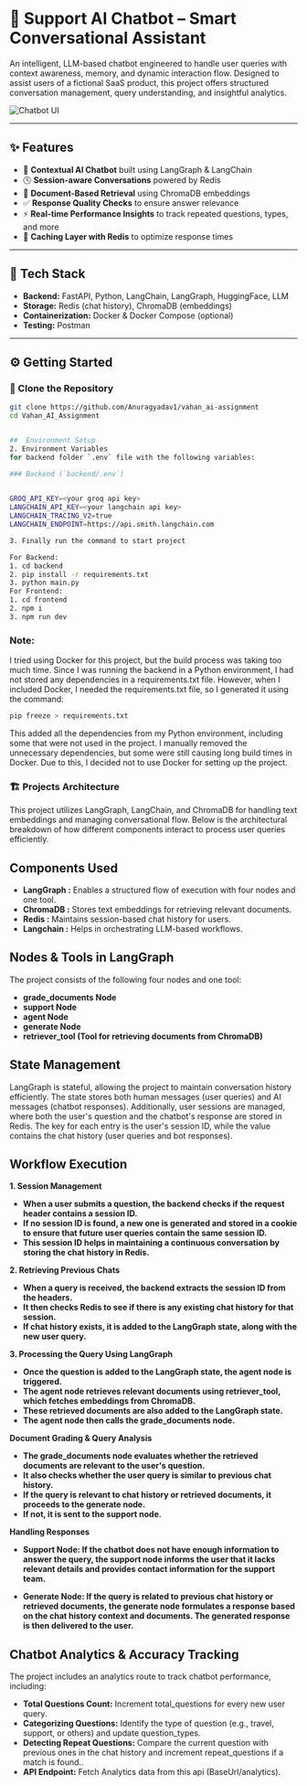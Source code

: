# 🤖 Support AI Chatbot – Smart Conversational Assistant

An intelligent, LLM-based chatbot engineered to handle user queries with context awareness, memory, and dynamic interaction flow. Designed to assist users of a fictional SaaS product, this project offers structured conversation management, query understanding, and insightful analytics.

![Chatbot UI](https://github.com/user-attachments/assets/0013de1f-8904-4b84-80cd-7cd63a948286)

---

## ✨ Features

- 🧠 **Contextual AI Chatbot** built using LangGraph & LangChain  
- 🕓 **Session-aware Conversations** powered by Redis   
- 📂 **Document-Based Retrieval** using ChromaDB embeddings  
- ✅ **Response Quality Checks** to ensure answer relevance  
- ⚡ **Real-time Performance Insights** to track repeated questions, types, and more  
- 🚀 **Caching Layer with Redis** to optimize response times

---

## 🧰 Tech Stack

- **Backend:** FastAPI, Python, LangChain, LangGraph, HuggingFace, LLM  
- **Storage:** Redis (chat history), ChromaDB (embeddings)  
- **Containerization:** Docker & Docker Compose (optional)  
- **Testing:** Postman  

---

## ⚙️ Getting Started

### 🔄 Clone the Repository

```bash
git clone https://github.com/Anuragyadav1/vahan_ai-assignment
cd Vahan_AI_Assignment


##  Environment Setup
2. Environment Variables 
for backend folder `.env` file with the following variables:  

### Backend (`backend/.env`)
 

GROQ_API_KEY=<your groq api key>
LANGCHAIN_API_KEY=<your langchain api key>
LANGCHAIN_TRACING_V2=true
LANGCHAIN_ENDPOINT=https://api.smith.langchain.com

3. Finally run the command to start project

For Backend:
1. cd backend
2. pip install -r requirements.txt
3. python main.py
For Frontend:
1. cd frontend
2. npm i
3. npm run dev

```
### **Note:** 
I tried using Docker for this project, but the build process was taking too much time. Since I was running the backend in a Python environment, I had not stored any dependencies in a requirements.txt file. However, when I included Docker, I needed the requirements.txt file, so I generated it using the command: 
```sh
pip freeze > requirements.txt
```
This added all the dependencies from my Python environment, including some that were not used in the project. I manually removed the unnecessary dependencies, but some were still causing long build times in Docker.
Due to this, I decided not to use Docker for setting up the project.
### **🏗 Projects Architecture**
This project utilizes LangGraph, LangChain, and ChromaDB for handling text embeddings and managing conversational flow. Below is the architectural breakdown of how different components interact to process user queries efficiently.
## Components Used
-  **LangGraph :** Enables a structured flow of execution with four nodes and one tool.  
-  **ChromaDB :**  Stores text embeddings for retrieving relevant documents. 
-  **Redis :** Maintains session-based chat history for users. 
-  **Langchain :** Helps in orchestrating LLM-based workflows.

## Nodes & Tools in LangGraph
The project consists of the following four nodes and one tool:
- **grade_documents Node**
- **support Node**
- **agent Node**
- **generate Node**
- **retriever_tool (Tool for retrieving documents from ChromaDB)**
 ## State Management
 LangGraph is stateful, allowing the project to maintain conversation history efficiently. The state stores both human messages (user queries) and AI messages (chatbot responses).
Additionally, user sessions are managed, where both the user's question and the chatbot's response are stored in Redis. The key for each entry is the user's session ID, while the value contains the chat history (user queries and bot responses).
## Workflow Execution
**1. Session Management**

- **When a user submits a question, the backend checks if the request header contains a session ID.**
- **If no session ID is found, a new one is generated and stored in a cookie to ensure that future user queries contain the same session ID.**
- **This session ID helps in maintaining a continuous conversation by storing the chat history in Redis.**

**2. Retrieving Previous Chats**
- **When a query is received, the backend extracts the session ID from the headers.**
- **It then checks Redis to see if there is any existing chat history for that session.**
- **If chat history exists, it is added to the LangGraph state, along with the new user query.**

**3. Processing the Query Using LangGraph**
- **Once the question is added to the LangGraph state, the agent node is triggered.**
- **The agent node retrieves relevant documents using retriever_tool, which fetches embeddings from ChromaDB.**
- **These retrieved documents are also added to the LangGraph state.**
- **The agent node then calls the grade_documents node.**

**Document Grading & Query Analysis**
- **The grade_documents node evaluates whether the retrieved documents are relevant to the user's question.**
- **It also checks whether the user query is similar to previous chat history.**
- **If the query is relevant to chat history or retrieved documents, it proceeds to the generate node.**
- **If not, it is sent to the support node.**

**Handling Responses**
- **Support Node: If the chatbot does not have enough information to answer the query, the support node informs the user that it lacks relevant details and provides contact information for the support team.**
  
- **Generate Node: If the query is related to previous chat history or retrieved documents, the generate node formulates a response based on the chat history context and documents. The generated response is then delivered to the user.**
  

## Chatbot Analytics & Accuracy Tracking
The project includes an analytics route to track chatbot performance, including:
- **Total Questions Count:** Increment total_questions for every new user query.
- **Categorizing Questions:** Identify the type of question (e.g., travel, support, or others) and update question_types.
- **Detecting Repeat Questions:** Compare the current question with previous ones in the chat history and increment repeat_questions if a match is found..
- **API Endpoint:** Fetch Analytics data from this api (BaseUrl/analytics).





 

